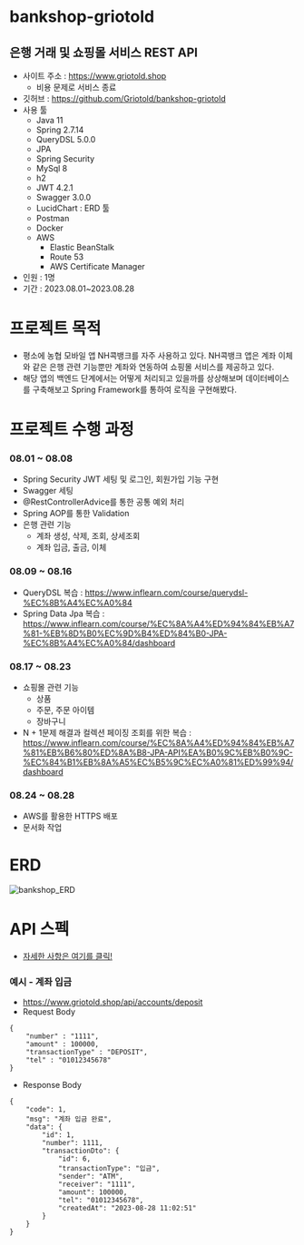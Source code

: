 # bankshop-griotold
## 은행 거래 및 쇼핑몰 서비스 REST API

- 사이트 주소 : https://www.griotold.shop
  - 비용 문제로 서비스 종료  
- 깃허브 : https://github.com/Griotold/bankshop-griotold
- 사용 툴
  - Java 11
  - Spring 2.7.14
  - QueryDSL 5.0.0
  - JPA
  - Spring Security
  - MySql 8
  - h2
  - JWT 4.2.1
  - Swagger 3.0.0
  - LucidChart : ERD 툴
  - Postman
  - Docker
  - AWS
    - Elastic BeanStalk
    - Route 53
    - AWS Certificate Manager
- 인원 : 1명
- 기간 : 2023.08.01~2023.08.28

# 프로젝트 목적
- 평소에 농협 모바일 앱 NH콕뱅크를 자주 사용하고 있다. NH콕뱅크 앱은 계좌 이체와 같은 은행 관련 기능뿐만 계좌와 연동하여 쇼핑몰 서비스를 제공하고 있다.
- 해당 앱의 백엔드 단계에서는 어떻게 처리되고 있을까를 상상해보며 데이터베이스를 구축해보고 Spring Framework를 통하여 로직을 구현해봤다.

# 프로젝트 수행 과정
### 08.01 ~ 08.08 
- Spring Security JWT 세팅 및 로그인, 회원가입 기능 구현
- Swagger 세팅 
- @RestControllerAdvice를 통한 공통 예외 처리
- Spring AOP를 통한 Validation
- 은행 관련 기능
  - 계좌 생성, 삭제, 조회, 상세조회
  - 계좌 입금, 출금, 이체

### 08.09 ~ 08.16
- QueryDSL 복습 : https://www.inflearn.com/course/querydsl-%EC%8B%A4%EC%A0%84
- Spring Data Jpa 복습 : https://www.inflearn.com/course/%EC%8A%A4%ED%94%84%EB%A7%81-%EB%8D%B0%EC%9D%B4%ED%84%B0-JPA-%EC%8B%A4%EC%A0%84/dashboard

### 08.17 ~ 08.23
- 쇼핑몰 관련 기능
  - 상품
  - 주문, 주문 아이템
  - 장바구니
- N + 1문제 해결과 컬렉션 페이징 조회를 위한 복습 : https://www.inflearn.com/course/%EC%8A%A4%ED%94%84%EB%A7%81%EB%B6%80%ED%8A%B8-JPA-API%EA%B0%9C%EB%B0%9C-%EC%84%B1%EB%8A%A5%EC%B5%9C%EC%A0%81%ED%99%94/dashboard

### 08.24 ~ 08.28
- AWS를 활용한 HTTPS 배포
- 문서화 작업

# ERD
![bankshop_ERD](https://github.com/Griotold/Portfolio/assets/101307758/dfc430ce-623a-40fd-84ff-5b54670a986a)

# API 스펙
- [자세한 사항은 여기를 클릭!](https://github.com/Griotold/bankshop-griotold/blob/master/docs/api.md)
### 예시 - 계좌 입금
- https://www.griotold.shop/api/accounts/deposit
- Request Body
```
{
    "number" : "1111",
    "amount" : 100000,
    "transactionType" : "DEPOSIT",
    "tel" : "01012345678"
}
```
- Response Body
```
{
    "code": 1,
    "msg": "계좌 입금 완료",
    "data": {
        "id": 1,
        "number": 1111,
        "transactionDto": {
            "id": 6,
            "transactionType": "입금",
            "sender": "ATM",
            "receiver": "1111",
            "amount": 100000,
            "tel": "01012345678",
            "createdAt": "2023-08-28 11:02:51"
        }
    }
}
```





